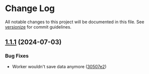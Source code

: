 # Change Log

All notable changes to this project will be documented in this file. See [versionize](https://github.com/versionize/versionize) for commit guidelines.

<a name="1.1.1"></a>
## [1.1.1](https://www.github.com/thiagomvas/DotSights/releases/tag/v1.1.1) (2024-07-03)

### Bug Fixes

* Worker wouldn't save data anymore ([30507e2](https://www.github.com/thiagomvas/DotSights/commit/30507e2b219aa0d73b2890ae9cecbcdf76b1d9e3))

